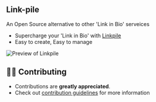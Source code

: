 ## Link-pile

An Open Source alternative to other 'Link in Bio' serveices

- Supercharge your 'Link in Bio' with [Linkpile](http://linkpile-bffd7.web.app)
- Easy to create, Easy to manage

![Preview of Linkpile](https://user-images.githubusercontent.com/91387097/154650460-22ce65d6-13f7-450f-a3ca-4098601f63fb.gif)

## 👨‍💻 Contributing

- Contributions are **greatly appreciated**.
- Check out [contribution guidelines](/CONTRIBUTING.md) for more information
